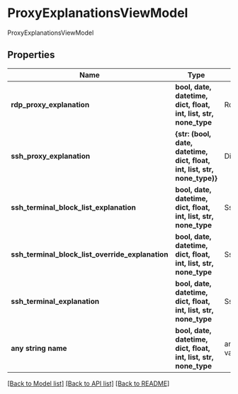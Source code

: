 # ProxyExplanationsViewModel

ProxyExplanationsViewModel

## Properties
Name | Type | Description | Notes
------------ | ------------- | ------------- | -------------
**rdp_proxy_explanation** | **bool, date, datetime, dict, float, int, list, str, none_type** | RdpProxyExplanation | [optional] 
**ssh_proxy_explanation** | **{str: (bool, date, datetime, dict, float, int, list, str, none_type)}** | DictionaryOfStringAndString | [optional] 
**ssh_terminal_block_list_explanation** | **bool, date, datetime, dict, float, int, list, str, none_type** | SshTerminalBlockListExplanation | [optional] 
**ssh_terminal_block_list_override_explanation** | **bool, date, datetime, dict, float, int, list, str, none_type** | SshTerminalBlockListOverrideExplanation | [optional] 
**ssh_terminal_explanation** | **bool, date, datetime, dict, float, int, list, str, none_type** | SshTerminalExplanation | [optional] 
**any string name** | **bool, date, datetime, dict, float, int, list, str, none_type** | any string name can be used but the value must be the correct type | [optional]

[[Back to Model list]](../README.md#documentation-for-models) [[Back to API list]](../README.md#documentation-for-api-endpoints) [[Back to README]](../README.md)


